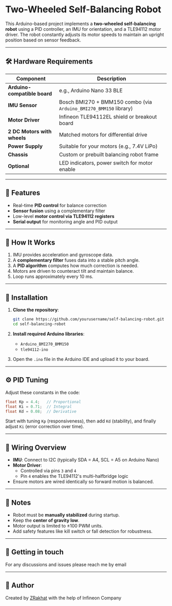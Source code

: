 # Two-Wheeled Self-Balancing Robot

This Arduino-based project implements a **two-wheeled self-balancing robot** using a PID controller, an IMU for orientation, and a TLE94112 motor driver. The robot constantly adjusts its motor speeds to maintain an upright position based on sensor feedback.

---

## 🛠️ Hardware Requirements

| Component | Description |
|----------|-------------|
| **Arduino-compatible board** | e.g., Arduino Nano 33 BLE |
| **IMU Sensor** | Bosch BMI270 + BMM150 combo (via `Arduino_BMI270_BMM150` library) |
| **Motor Driver** | Infineon TLE94112EL shield or breakout board |
| **2 DC Motors with wheels** | Matched motors for differential drive |
| **Power Supply** | Suitable for your motors (e.g., 7.4V LiPo) |
| **Chassis** | Custom or prebuilt balancing robot frame |
| **Optional** | LED indicators, power switch for motor enable |

---

## 🧠 Features

- Real-time **PID control** for balance correction
- **Sensor fusion** using a complementary filter
- Low-level **motor control via TLE94112 registers**
- **Serial output** for monitoring angle and PID output

---

## 🧪 How It Works

1. IMU provides acceleration and gyroscope data.
2. A **complementary filter** fuses data into a stable pitch angle.
3. A **PID algorithm** computes how much correction is needed.
4. Motors are driven to counteract tilt and maintain balance.
5. Loop runs approximately every 10 ms.

---

## 🔧 Installation

1. **Clone the repository**:
   ```bash
   git clone https://github.com/yourusername/self-balancing-robot.git
   cd self-balancing-robot
   ```

2. **Install required Arduino libraries**:
   - `Arduino_BMI270_BMM150`
   - `tle94112-ino`

3. Open the `.ino` file in the Arduino IDE and upload it to your board.

---

## ⚙️ PID Tuning

Adjust these constants in the code:

```cpp
float Kp = 4.4;   // Proportional
float Ki = 0.71;  // Integral
float Kd = 0.08;  // Derivative
```

Start with tuning `Kp` (responsiveness), then add `Kd` (stability), and finally adjust `Ki` (error correction over time).

---

## 🔌 Wiring Overview

- **IMU**: Connect to I2C (typically SDA = A4, SCL = A5 on Arduino Nano)
- **Motor Driver**:
  - Controlled via pins `3` and `4`
  - Pin `4` enables the TLE94112's multi-halfbridge logic
- Ensure motors are wired identically so forward motion is balanced.

---

## 📝 Notes

- Robot must be **manually stabilized** during startup.
- Keep the **center of gravity low**.
- Motor output is limited to ±100 PWM units.
- Add safety features like kill switch or fall detection for robustness.

---

## 📄 Getting in touch

For any discussions and issues please reach me by email

---

## 👤 Author

Created by [ZRakhat](https://www.github.com/ZRakhat) with the help of Infineon Company
